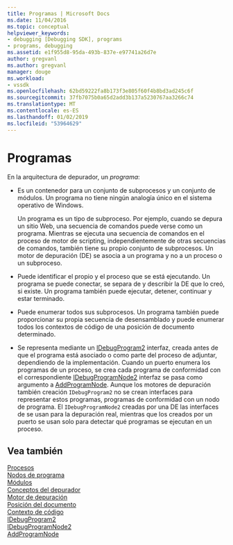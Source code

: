 ```yaml
---
title: Programas | Microsoft Docs
ms.date: 11/04/2016
ms.topic: conceptual
helpviewer_keywords:
- debugging [Debugging SDK], programs
- programs, debugging
ms.assetid: e1f955d8-95da-493b-837e-e97741a26d7e
author: gregvanl
ms.author: gregvanl
manager: douge
ms.workload:
- vssdk
ms.openlocfilehash: 62bd59222fa8b173f3e805f60f4b8bd3ad245c6f
ms.sourcegitcommit: 37fb7075b0a65d2add3b137a5230767aa3266c74
ms.translationtype: MT
ms.contentlocale: es-ES
ms.lasthandoff: 01/02/2019
ms.locfileid: "53964629"
---
```

# <a name="programs"></a>Programas
En la arquitectura de depurador, un *programa*:  
  
-   Es un contenedor para un conjunto de subprocesos y un conjunto de módulos. Un programa no tiene ningún analogía único en el sistema operativo de Windows.  
  
     Un programa es un tipo de subproceso. Por ejemplo, cuando se depura un sitio Web, una secuencia de comandos puede verse como un programa. Mientras se ejecuta una secuencia de comandos en el proceso de motor de scripting, independientemente de otras secuencias de comandos, también tiene su propio conjunto de subprocesos. Un motor de depuración (DE) se asocia a un programa y no a un proceso o un subproceso.  
  
-   Puede identificar el propio y el proceso que se está ejecutando. Un programa se puede conectar, se separa de y describir la DE que lo creó, si existe. Un programa también puede ejecutar, detener, continuar y estar terminado.  
  
-   Puede enumerar todos sus subprocesos. Un programa también puede proporcionar su propia secuencia de desensamblado y puede enumerar todos los contextos de código de una posición de documento determinado.  
  
-   Se representa mediante un [IDebugProgram2](../../extensibility/debugger/reference/idebugprogram2.md) interfaz, creada antes de que el programa está asociado o como parte del proceso de adjuntar, dependiendo de la implementación. Cuando un puerto enumera los programas de un proceso, se crea cada programa de conformidad con el correspondiente [IDebugProgramNode2](../../extensibility/debugger/reference/idebugprogramnode2.md) interfaz se pasa como argumento a [AddProgramNode](../../extensibility/debugger/reference/idebugportnotify2-addprogramnode.md). Aunque los motores de depuración también creación `IDebugProgram2` no se crean interfaces para representar estos programas, programas de conformidad con un nodo de programa. El `IDebugProgramNode2` creadas por una DE las interfaces de se usan para la depuración real, mientras que los creados por un puerto se usan solo para detectar qué programas se ejecutan en un proceso.  
  
## <a name="see-also"></a>Vea también  
 [Procesos](../../extensibility/debugger/processes.md)   
 [Nodos de programa](../../extensibility/debugger/program-nodes.md)   
 [Módulos](../../extensibility/debugger/modules.md)   
 [Conceptos del depurador](../../extensibility/debugger/debugger-concepts.md)   
 [Motor de depuración](../../extensibility/debugger/debug-engine.md)   
 [Posición del documento](../../extensibility/debugger/document-position.md)   
 [Contexto de código](../../extensibility/debugger/code-context.md)   
 [IDebugProgram2](../../extensibility/debugger/reference/idebugprogram2.md)   
 [IDebugProgramNode2](../../extensibility/debugger/reference/idebugprogramnode2.md)   
 [AddProgramNode](../../extensibility/debugger/reference/idebugportnotify2-addprogramnode.md)